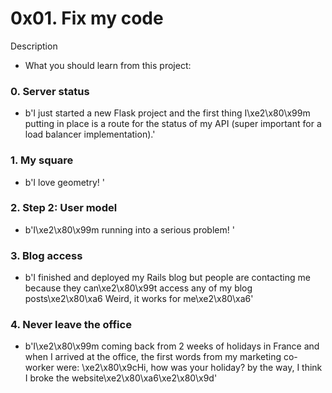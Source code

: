 # 0x01. Fix my code
Description
* What you should learn from this project:

### 0. Server status
* b'I just started a new Flask project and the first thing I\xe2\x80\x99m putting in place is a route for the status of my API (super important for a load balancer implementation).'
### 1. My square
* b'I love geometry! '
### 2. Step 2: User model
* b'I\xe2\x80\x99m running into a serious problem! '
### 3. Blog access
* b'I finished and deployed my Rails blog but people are contacting me because they can\xe2\x80\x99t access any of my blog posts\xe2\x80\xa6 Weird, it works for me\xe2\x80\xa6'
### 4. Never leave the office
* b'I\xe2\x80\x99m coming back from 2 weeks of holidays in France and when I arrived at the office, the first words from my marketing co-worker were: \xe2\x80\x9cHi, how was your holiday? by the way, I think I broke the website\xe2\x80\xa6\xe2\x80\x9d'

